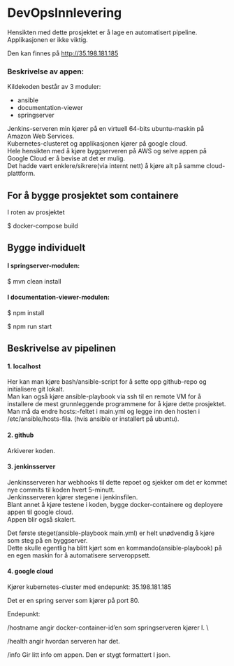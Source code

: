 # DevOpsInnlevering

Hensikten med dette prosjektet er å lage en automatisert pipeline.<br/>
Applikasjonen er ikke viktig.

Den kan finnes på http://35.198.181.185

### Beskrivelse av appen:
Kildekoden består av 3 moduler:
-   ansible
-   documentation-viewer
-   springserver

Jenkins-serveren min kjører på en virtuell 64-bits ubuntu-maskin på Amazon Web Services. <br/>
Kubernetes-clusteret og applikasjonen kjører på google cloud. <br/>
Hele hensikten med å kjøre byggserveren på AWS og selve appen på Google Cloud er å bevise at det er mulig. <br/>
Det hadde vært enklere/sikrere(via internt nett) å kjøre alt på samme cloud-plattform. <br/>

## For å bygge prosjektet som containere

I roten av prosjektet

$ docker-compose build

## Bygge individuelt

#### I springserver-modulen:

$ mvn clean install

#### I documentation-viewer-modulen:

$ npm install

$ npm run start

## Beskrivelse av pipelinen

#### 1. localhost
Her kan man kjøre bash/ansible-script for å sette opp github-repo og initialisere git lokalt. <br/>
Man kan også kjøre ansible-playbook via ssh til en remote VM for å installere de mest grunnleggende programmene for å kjøre dette prosjektet. <br/>
Man må da endre hosts:-feltet i main.yml og legge inn den hosten i /etc/ansible/hosts-fila. (hvis ansible er installert på ubuntu).<br/>


#### 2. github
Arkiverer koden.

#### 3. jenkinsserver
Jenkinsserveren har webhooks til dette repoet og sjekker om det er kommet nye commits til koden hvert 5-minutt.<br/>
Jenkinsserveren kjører stegene i jenkinsfilen. <br/>
Blant annet å kjøre testene i koden, bygge docker-containere og deployere appen til google cloud. <br/> 
Appen blir også skalert. <br/>

Det første steget(ansible-playbook main.yml) er helt unødvendig å kjøre som steg på en byggserver. <br/>
Dette skulle egentlig ha blitt kjørt som en kommando(ansible-playbook) på en egen maskin for å automatisere serveroppsett. <br/>




#### 4. google cloud
Kjører kubernetes-cluster med endepunkt: 35.198.181.185 <br/>

Det er en spring server som kjører på port 80. 

Endepunkt:

 /hostname 	angir docker-container-id’en som springserveren kjører I. \
 
 /health            angir hvordan serveren har det.
 
 
 /info		Gir litt info om appen. Den er stygt formattert I json.


